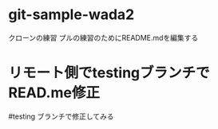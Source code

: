 # git-sample-wada2
クローンの練習
プルの練習のためにREADME.mdを編集する


# リモート側でtestingブランチでREAD.me修正

#testing ブランチで修正してみる
